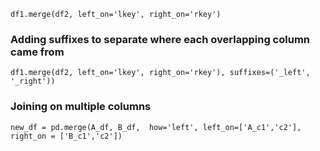 ~~~
df1.merge(df2, left_on='lkey', right_on='rkey')
~~~

### Adding suffixes to separate where each overlapping column came from
~~~
df1.merge(df2, left_on='lkey', right_on='rkey'), suffixes=('_left', '_right'))
~~~

### Joining on multiple columns 
~~~
new_df = pd.merge(A_df, B_df,  how='left', left_on=['A_c1','c2'], right_on = ['B_c1','c2'])
~~~
